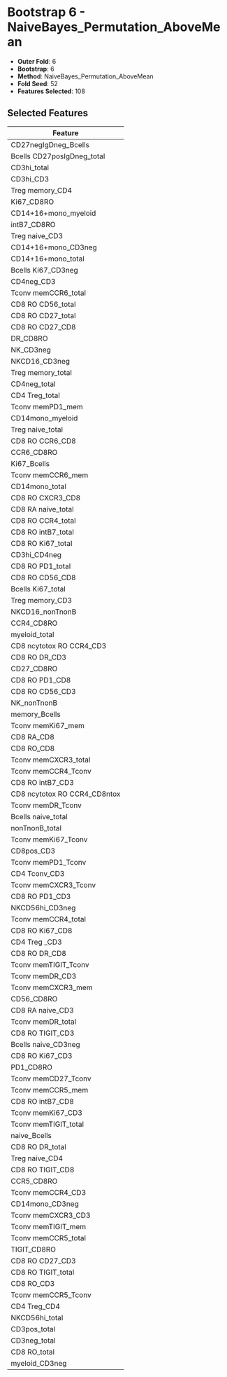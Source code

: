 # Bootstrap 6 - NaiveBayes_Permutation_AboveMean

- **Outer Fold**: 6
- **Bootstrap**: 6
- **Method**: NaiveBayes_Permutation_AboveMean
- **Fold Seed**: 52
- **Features Selected**: 108

## Selected Features

| Feature |
|---------|
| CD27negIgDneg_Bcells |
| Bcells CD27posIgDneg_total |
| CD3hi_total |
| CD3hi_CD3 |
| Treg memory_CD4 |
| Ki67_CD8RO |
| CD14+16+mono_myeloid |
| intB7_CD8RO |
| Treg naive_CD3 |
| CD14+16+mono_CD3neg |
| CD14+16+mono_total |
| Bcells Ki67_CD3neg |
| CD4neg_CD3 |
| Tconv memCCR6_total |
| CD8 RO CD56_total |
| CD8 RO CD27_total |
| CD8 RO CD27_CD8 |
| DR_CD8RO |
| NK_CD3neg |
| NKCD16_CD3neg |
| Treg memory_total |
| CD4neg_total |
| CD4 Treg_total |
| Tconv memPD1_mem |
| CD14mono_myeloid |
| Treg naive_total |
| CD8 RO CCR6_CD8 |
| CCR6_CD8RO |
| Ki67_Bcells |
| Tconv memCCR6_mem |
| CD14mono_total |
| CD8 RO CXCR3_CD8 |
| CD8 RA naive_total |
| CD8 RO CCR4_total |
| CD8 RO intB7_total |
| CD8 RO Ki67_total |
| CD3hi_CD4neg |
| CD8 RO PD1_total |
| CD8 RO CD56_CD8 |
| Bcells Ki67_total |
| Treg memory_CD3 |
| NKCD16_nonTnonB |
| CCR4_CD8RO |
| myeloid_total |
| CD8 ncytotox RO CCR4_CD3 |
| CD8 RO DR_CD3 |
| CD27_CD8RO |
| CD8 RO PD1_CD8 |
| CD8 RO CD56_CD3 |
| NK_nonTnonB |
| memory_Bcells |
| Tconv memKi67_mem |
| CD8 RA_CD8 |
| CD8 RO_CD8 |
| Tconv memCXCR3_total |
| Tconv memCCR4_Tconv |
| CD8 RO intB7_CD3 |
| CD8 ncytotox RO CCR4_CD8ntox |
| Tconv memDR_Tconv |
| Bcells naive_total |
| nonTnonB_total |
| Tconv memKi67_Tconv |
| CD8pos_CD3 |
| Tconv memPD1_Tconv |
| CD4 Tconv_CD3 |
| Tconv memCXCR3_Tconv |
| CD8 RO PD1_CD3 |
| NKCD56hi_CD3neg |
| Tconv memCCR4_total |
| CD8 RO Ki67_CD8 |
| CD4 Treg _CD3 |
| CD8 RO DR_CD8 |
| Tconv memTIGIT_Tconv |
| Tconv memDR_CD3 |
| Tconv memCXCR3_mem |
| CD56_CD8RO |
| CD8 RA naive_CD3 |
| Tconv memDR_total |
| CD8 RO TIGIT_CD3 |
| Bcells naive_CD3neg |
| CD8  RO Ki67_CD3 |
| PD1_CD8RO |
| Tconv memCD27_Tconv |
| Tconv memCCR5_mem |
| CD8 RO intB7_CD8 |
| Tconv memKi67_CD3 |
| Tconv memTIGIT_total |
| naive_Bcells |
| CD8 RO DR_total |
| Treg naive_CD4 |
| CD8 RO TIGIT_CD8 |
| CCR5_CD8RO |
| Tconv memCCR4_CD3 |
| CD14mono_CD3neg |
| Tconv memCXCR3_CD3 |
| Tconv memTIGIT_mem |
| Tconv memCCR5_total |
| TIGIT_CD8RO |
| CD8 RO CD27_CD3 |
| CD8 RO TIGIT_total |
| CD8 RO_CD3 |
| Tconv memCCR5_Tconv |
| CD4 Treg_CD4 |
| NKCD56hi_total |
| CD3pos_total |
| CD3neg_total |
| CD8 RO_total |
| myeloid_CD3neg |
